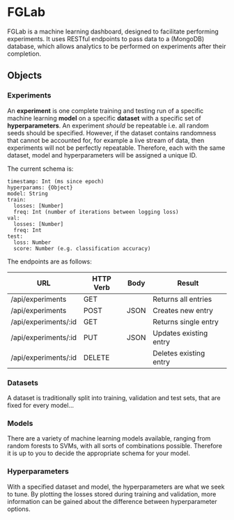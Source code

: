 # FGLab

FGLab is a machine learning dashboard, designed to facilitate performing experiments. It uses RESTful endpoints to pass data to a (MongoDB) database, which allows analytics to be performed on experiments after their completion.

## Objects

### Experiments

An **experiment** is one complete training and testing run of a specific machine learning **model** on a specific **dataset** with a specific set of **hyperparameters**. An experiment *should* be repeatable i.e. all random seeds should be specified. However, if the dataset contains randomness that cannot be accounted for, for example a live stream of data, then experiments will not be perfectly repeatable. Therefore, each with the same dataset, model and hyperparameters will be assigned a unique ID.

The current schema is:

```
timestamp: Int (ms since epoch)
hyperparams: {Object}
model: String
train:
  losses: [Number]
  freq: Int (number of iterations between logging loss)
val:
  losses: [Number]
  freq: Int
test:
  loss: Number
  score: Number (e.g. classification accuracy)
```

The endpoints are as follows:

| URL                  | HTTP Verb | Body | Result                 |
|----------------------|-----------|------|------------------------|
| /api/experiments     | GET       |      | Returns all entries    |
| /api/experiments     | POST      | JSON | Creates new entry      |
| /api/experiments/:id | GET       |      | Returns single entry   |
| /api/experiments/:id | PUT       | JSON | Updates existing entry |
| /api/experiments/:id | DELETE    |      | Deletes existing entry |

### Datasets

A dataset is traditionally split into training, validation and test sets, that are fixed for every model...

### Models

There are a variety of machine learning models available, ranging from random forests to SVMs, with all sorts of combinations possible. Therefore it is up to you to decide the appropriate schema for your model.

### Hyperparameters

With a specified dataset and model, the hyperparameters are what we seek to tune. By plotting the losses stored during training and validation, more information can be gained about the difference between hyperparameter options.
